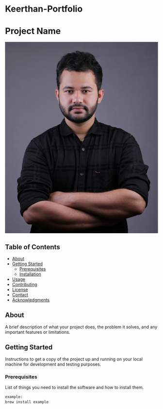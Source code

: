 # Keerthan-Portfolio
# Project Name

![Project Logo](03.jpg)

## Table of Contents
- [About](#about)
- [Getting Started](#getting-started)
  - [Prerequisites](#prerequisites)
  - [Installation](#installation)
- [Usage](#usage)
- [Contributing](#contributing)
- [License](#license)
- [Contact](#contact)
- [Acknowledgments](#acknowledgments)

## About
A brief description of what your project does, the problem it solves, and any important features or limitations.

## Getting Started
Instructions to get a copy of the project up and running on your local machine for development and testing purposes.

### Prerequisites
List of things you need to install the software and how to install them.
```sh
example:
brew install example

